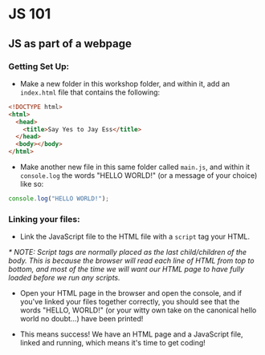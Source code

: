 # JS 101

## JS as part of a webpage

### Getting Set Up:

- Make a new folder in this workshop folder, and within it, add an `index.html` file that contains the following:

```html
<!DOCTYPE html>
<html>
  <head>
    <title>Say Yes to Jay Ess</title>
  </head>
  <body></body>
</html>
```

- Make another new file in this same folder called `main.js`, and within it `console.log` the words "HELLO WORLD!" (or a message of your choice) like so:

```js
console.log("HELLO WORLD!");
```

### Linking your files:

- Link the JavaScript file to the HTML file with a `script` tag your HTML.

_\* NOTE: Script tags are normally placed as the last child/children of the body. This is because the browser will read each line of HTML from top to bottom, and most of the time we will want our HTML page to have fully loaded before we run any scripts._

- Open your HTML page in the browser and open the console, and if you've linked your files together correctly, you should see that the words "HELLO, WORLD!" (or your witty own take on the canonical hello world no doubt...) have been printed!

- This means success! We have an HTML page and a JavaScript file, linked and running, which means it's time to get coding!
